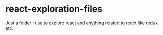 # react-exploration-files
Just a folder I use to explore react and anything related to react like redux etc.
